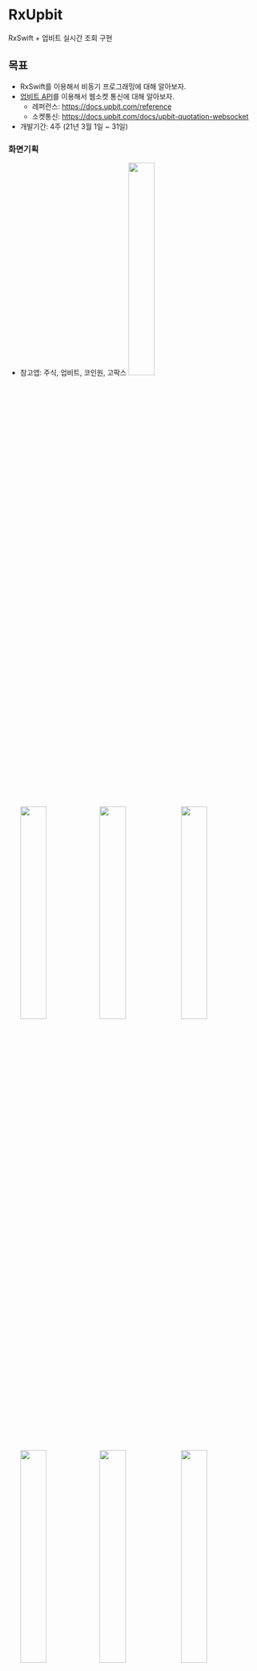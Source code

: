 # RxUpbit
RxSwift + 업비트 실시간 조회 구현

## 목표
- RxSwift를 이용해서 비동기 프로그래밍에 대해 알아보자.
- [업비트 API](https://docs.upbit.com/reference#%EC%A0%84%EC%B2%B4-%EA%B3%84%EC%A2%8C-%EC%A1%B0%ED%9A%8C)를 이용해서 웹소켓 통신에 대해 알아보자.
    - 레퍼런스: https://docs.upbit.com/reference
    - 소켓통신: https://docs.upbit.com/docs/upbit-quotation-websocket
- 개발기간: 4주 (21년 3월 1일 ~ 31일)

### 화면기획
- 참고앱: 주식, 업비트, 코인원, 고팍스
<img src="https://user-images.githubusercontent.com/20768506/109131381-1bcab000-7796-11eb-88d8-65fa2bbbf9ed.PNG" width="33%"><img src="https://user-images.githubusercontent.com/20768506/109131401-208f6400-7796-11eb-9b42-cc429c3476b4.PNG" width="33%"><img src="https://user-images.githubusercontent.com/20768506/109131407-2127fa80-7796-11eb-8dc6-3c7d3880f3e2.PNG" width="33%">
<img src="https://user-images.githubusercontent.com/20768506/109131411-21c09100-7796-11eb-8e61-03dec4c66fe6.PNG" width="33%"><img src="https://user-images.githubusercontent.com/20768506/109131414-22f1be00-7796-11eb-94ca-0aabedee4388.PNG" width="33%"><img src="https://user-images.githubusercontent.com/20768506/109131417-238a5480-7796-11eb-8bfb-6bded65ada75.PNG" width="33%">
<img src="https://user-images.githubusercontent.com/20768506/109131426-2422eb00-7796-11eb-999d-7107d25aa36f.PNG" width="33%"><img src="https://user-images.githubusercontent.com/20768506/109131428-24bb8180-7796-11eb-9454-e8664708b6af.PNG" width="33%"><img src="https://user-images.githubusercontent.com/20768506/109131429-25541800-7796-11eb-976e-7716e3564d09.PNG" width="33%">
<img src="https://user-images.githubusercontent.com/20768506/109131431-25ecae80-7796-11eb-99f3-327c318dc8aa.PNG" width="33%">


### 개발스펙
- 사용 라이브러리: RxSwift, RxCocoa, RxMoya, ReactorKit, RxStarscream?
- 아키텍처: MVVM? VIP? RIBs?

